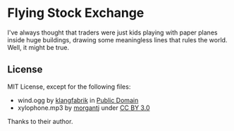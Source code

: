 Flying Stock Exchange
=====================

I've always thought that traders were just kids playing with paper planes inside huge buildings, drawing some meaningless lines that rules the world. Well, it might be true.

License
-------

MIT License, except for the following files:

* wind.ogg by [klangfabrik](http://www.freesound.org/people/klangfabrik/sounds/26714/) in [Public Domain](http://creativecommons.org/publicdomain/zero/1.0/)
* xylophone.mp3 by [morgantj](http://www.freesound.org/people/morgantj/sounds/58634/) under [CC BY 3.0](http://creativecommons.org/licenses/by/3.0/)

Thanks to their author.